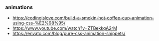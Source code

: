 ### animations
- https://codingislove.com/build-a-smokin-hot-coffee-cup-animation-using-css-%E2%98%95/
- https://www.youtube.com/watch?v=ZTBekkqA2rM
- https://envato.com/blog/pure-css-animation-snippets/
